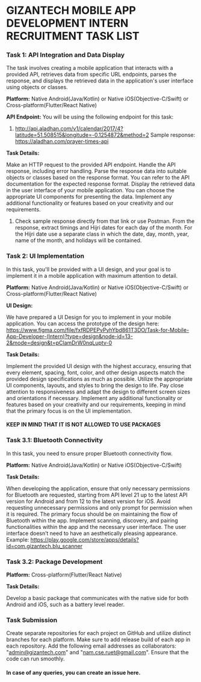 # GIZANTECH MOBILE APP DEVELOPMENT INTERN RECRUITMENT TASK LIST

### Task 1: API Integration and Data Display
The task involves creating a mobile application that interacts with a provided API, retrieves data from specific URL endpoints, parses the response, and displays the retrieved data in the application's user interface using objects or classes. 

**Platform:** Native Android(Java/Kotlin) or Native iOS(Objective-C/Swift) or Cross-platform(Flutter/React Native)

**API Endpoint:** You will be using the following endpoint for this task: 
1.	http://api.aladhan.com/v1/calendar/2017/4?latitude=51.508515&longitude=-0.1254872&method=2 
    Sample response: https://aladhan.com/prayer-times-api 

**Task Details:**

Make an HTTP request to the provided API endpoint. Handle the API response, including error handling. Parse the response data into suitable objects or classes based on the response format. You can refer to the API documentation for the expected response format. Display the retrieved data in the user interface of your mobile application. You can choose the appropriate UI components for presenting the data. Implement any additional functionality or features based on your creativity and our requirements.
1.	Check sample response directly from that link or use Postman. From the response, extract timings and Hijri dates for each day of the month. For the Hijri date use a separate class in which the date, day, month, year, name of the month, and holidays will be contained. 

### Task 2: UI Implementation
In this task, you'll be provided with a UI design, and your goal is to implement it in a mobile application with maximum attention to detail.

**Platform:** Native Android(Java/Kotlin) or Native iOS(Objective-C/Swift) or Cross-platform(Flutter/React Native)

**UI Design:**

We have prepared a UI Design for you to implement in your mobile application. You can access the prototype of the design here: https://www.figma.com/file/fxfRDPEPvPyhYbd861T3DO/Task-for-Mobile-App-Developer-(Intern)?type=design&node-id=13-2&mode=design&t=pClamDrW0nqLuptv-0

**Task Details:**

Implement the provided UI design with the highest accuracy, ensuring that every element, spacing, font, color, and other design aspects match the provided design specifications as much as possible. Utilize the appropriate UI components, layouts, and styles to bring the design to life. Pay close attention to responsiveness and adapt the design to different screen sizes and orientations if necessary. Implement any additional functionality or features based on your creativity and our requirements, keeping in mind that the primary focus is on the UI implementation.
#### KEEP IN MIND THAT IT IS NOT ALLOWED TO USE PACKAGES


### Task 3.1: Bluetooth Connectivity
In this task, you need to ensure proper Bluetooth connectivity flow. 

**Platform:** Native Android(Java/Kotlin) or Native iOS(Objective-C/Swift)

**Task Details:**

When developing the application, ensure that only necessary permissions for Bluetooth are requested, starting from API level 21 up to the latest API version for Android and from 12 to the latest version for iOS. Avoid requesting unnecessary permissions and only prompt for permission when it is required. The primary focus should be on maintaining the flow of Bluetooth within the app. Implement scanning, discovery, and pairing functionalities within the app and the necessary user interface. The user interface doesn’t need to have an aesthetically pleasing appearance. Example: https://play.google.com/store/apps/details?id=com.gizantech.blu_scanner

### Task 3.2: Package Development

**Platform:** Cross-platform(Flutter/React Native)

**Task Details:**

Develop a basic package that communicates with the native side for both Android and iOS, such as a battery level reader.

### Task Submission

Create separate repositories for each project on GitHub and utilize distinct branches for each platform. Make sure to add release build of each app in each repository. Add the following email addresses as collaborators: "admin@gizantech.com" and "nam.cse.ruet@gmail.com". Ensure that the code can run smoothly.

#### In case of any queries, you can create an issue here.
 

